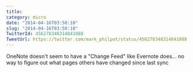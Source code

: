 ```yaml
---
title: 
category: micro
date: "2014-04-16T03:50:10"
slug: "2014-04-16T03:50:10"
TwitterId: 456278348314841088
TweetUrl: https://twitter.com/mark_philpot/status/456278348314841088
---
```


OneNote doesn't seem to have a "Change Feed" like Evernote does... no way to
figure out what pages others have changed since last sync

